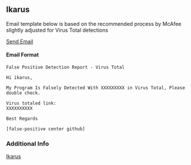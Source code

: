 ## Ikarus

Email template below is based on the recommended process by McAfee slightly adjusted for Virus Total detections

[Send Email](mailto:fp@ikarus.at?cc=samples@ikarus.at&subject=False%20Positive%20Detection%20Report%20-%20Virus%20Total&body=Hi%20ikarus%2C%0A%0AMy%20Program%20Is%20Falsely%20Detected%20With%20XXXXXXXXX%20in%20VirusTotal%2C%20Please%20double%20check.%0A%0AVirus%20totaled%20link%3A%0AXXXXXXXXXX%0A%0ABest%20Regards%0A%0A%5Bfalse-positive%20center%20github%5D)

#### Email Format
```
False Positive Detection Report - Virus Total
```
```
Hi ikarus,

My Program Is Falsely Detected With XXXXXXXXX in Virus Total, Please double check.

Virus totaled link:
XXXXXXXXXX

Best Regards

[false-positive center github]
```


### Additional Info
[Ikarus](https://www.a1.digital/en-de/solutions/security/user-security/ikarus-antivirus/#:~:text=In%20order%20to%20detect%20whether,IKARUS%20laboratory%20needs%20the%20file.&text=If%20it%20is%20a%20false,(usually%20after%20four%20hours).)
